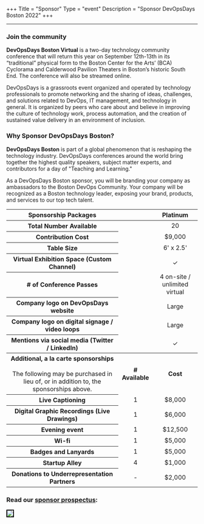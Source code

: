 +++
Title = "Sponsor"
Type = "event"
Description = "Sponsor DevOpsDays Boston 2022"
+++

<hr/>
<div class="container-fluid">
<div class="row justify-content-start">
<div class="col-md-9">
<div>
<h3>Join the community</h3>


<p><strong>DevOpsDays Boston Virtual</strong> is a two-day technology community conference that will return this year on September 12th-13th in its “traditional” physical form to the Boston Center for the Arts’ (BCA) Cyclorama and Calderwood Pavilion Theaters in Boston’s historic South End. The conference will also be streamed online.</p>
<p>DevOpsDays is a grassroots event organized and operated by technology professionals to promote networking and the sharing of ideas, challenges, and solutions related to DevOps, IT management, and technology in general. It is organized by peers who care about and believe in improving the culture of technology work, process automation, and the creation of sustained value delivery in an environment of inclusion.</p>
<h3>Why Sponsor DevOpsDays Boston?</h3>
<p><strong>DevOpsDays Boston</strong> is part of a global phenomenon that is reshaping the technology industry. DevOpsDays
conferences around the world bring together the highest quality speakers, subject matter experts, and contributors for a day of &quot;Teaching and Learning.&quot;</p>
<p>As a DevOpsDays Boston sponsor, you will be branding your company as ambassadors to the Boston DevOps Community. Your company will be recognized as a Boston technology leader, exposing your brand, products, and services to our top tech talent.</p>
</div>

<div class="table-responsive">
<table class="table table-bordered table-hover table-responsive-md">
<thead class="thead-light">
<tr>
<th scope="col">
Sponsorship Packages
</th>
<th scope="col"></th>
<th scope="col">
<center>Platinum</center>
</th>
</tr>
</thead>
<tbody>
<tr>
<th scope="row">Total Number Available</th>
<td></td>
<td>
<center>20</center>
</td>
</tr>
<tr>
<th scope="row">Contribution Cost</th>
<td></td>
<td>
<center>$9,000</center>
</td>
</tr>
<tr>
<th scope="row">Table Size</th>
<td></td>
<td>
<center>6' x 2.5'</center>
</td>
</tr>
<tr>
<th scope="row">Virtual Exhibition Space (Custom Channel)</th>
<td></td>
<td>
<center>✓</center>
</td>
</tr>
<tr>
<th scope="row"># of Conference Passes</th>
<td></td>
<td>
<center>4 on-site / unlimited virtual</center>
</td>
</tr>
<tr>
<th scope="row">Company logo on DevOpsDays website</th>
<td></td>
<td>
<center>Large</center>
</td>
</tr>
<th scope="row">Company logo on digital signage / video loops</th>
<td></td>
<td>
<center>Large</center>
</td>
</tr>
<tr>
<th scope="row">Mentions via social media (Twitter / LinkedIn)</th>
<td></td>
<td>
<center>✓</center>
</td>
</tr>
<tr></tr>
<tr>
<th scope="row">Additional, a la carte sponsorships<br /><br /><span style="font-weight: normal;">The following may be purchased in lieu of, or in addition to, the sponsorships above.</span></th>
<th>
<center># Available</center>
</th>
<th>
<center>Cost</center>
</th>
</tr>
<tr>
<th scope="row">Live Captioning</th>
<td>
<center>1</center>
</td>
<td>
<center>$8,000</center>
</td>
</tr>
<tr>
<th scope="row">Digital Graphic Recordings (Live Drawings)</th>
<td>
<center>1</center>
</td>
<td>
<center>$6,000</center>
</td>
</tr>
<tr>
<th scope="row">Evening event</th>
<td>
<center>1</center>
</td>
<td>
<center>$12,500</center>
</td>
</tr>
<tr>
<th scope="row">Wi-fi</th>
<td>
<center>1</center>
</td>
<td>
<center>$5,000</center>
</td>
</tr>
<tr>
<th scope="row">Badges and Lanyards</th>
<td>
<center>1</center>
</td>
<td>
<center>$5,000</center>
</td>
</tr>
<tr>
<th scope="row">Startup Alley</th>
<td>
<center>4</center>
</td>
<td>
<center>$1,000</center>
</td>
</tr>
<tr>
<th scope="row">Donations to Underrepresentation Partners</th>
<td>
<center>-</center>
</td>
<td>
<center>$2,000</center>
</td>
</tr>
</tbody>
</table>
<div>


</div>
</div>
</div>
<div class="col-md-3 col-sm-12">
<h3>Read our <a href="https://assets.devopsdays.org/events/2022/boston/devopsdays-boston-2022-prospectus.pdf">sponsor prospectus</a>:</h3>
<a href="https://assets.devopsdays.org/events/2022/boston/devopsdays-boston-2022-prospectus.pdf"><img src="https://assets.devopsdays.org/events/2022/boston/prospectus-thumbnail.png" class="img-fluid" style="border: 2px solid black;"></a>
</div>

</div>
